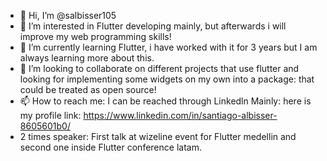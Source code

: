 - 👋 Hi, I’m @salbisser105
- 👀 I’m interested in Flutter developing mainly, but afterwards i will improve my web programming skills! 
- 🌱 I’m currently learning Flutter, i have worked with it for 3 years but I am always learning more about this.
- 💞️ I’m looking to collaborate on different projects that use flutter and looking for implementing some widgets on my own into a package: that could be treated as open source! 
- 📫 How to reach me: I can be reached through Linkedln Mainly: here is my profile link: https://www.linkedin.com/in/santiago-albisser-8605601b0/
- 2 times speaker: First talk at wizeline event for Flutter medellin and second one inside Flutter conference latam.

<!---
salbisser105/salbisser105 is a ✨ special ✨ repository because its `README.md` (this file) appears on your GitHub profile.
You can click the Preview link to take a look at your changes.
--->
